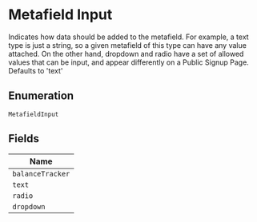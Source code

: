 
# Metafield Input

Indicates how data should be added to the metafield. For example, a text type is just a string, so a given metafield of this type can have any value attached. On the other hand, dropdown and radio have a set of allowed values that can be input, and appear differently on a Public Signup Page. Defaults to 'text'

## Enumeration

`MetafieldInput`

## Fields

| Name |
|  --- |
| `balanceTracker` |
| `text` |
| `radio` |
| `dropdown` |

